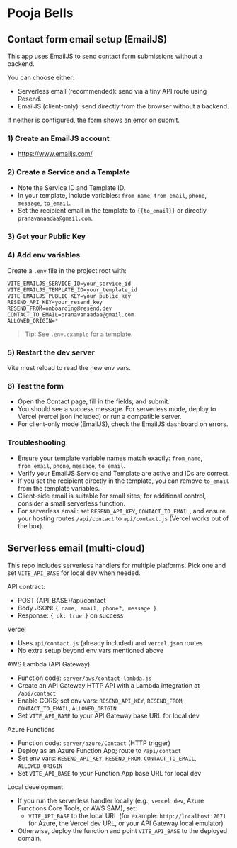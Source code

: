 # Pooja Bells

## Contact form email setup (EmailJS)
This app uses EmailJS to send contact form submissions without a backend.

You can choose either:
- Serverless email (recommended): send via a tiny API route using Resend.
- EmailJS (client-only): send directly from the browser without a backend.

If neither is configured, the form shows an error on submit.

### 1) Create an EmailJS account
- https://www.emailjs.com/

### 2) Create a Service and a Template
- Note the Service ID and Template ID.
- In your template, include variables: `from_name`, `from_email`, `phone`, `message`, `to_email`.
- Set the recipient email in the template to `{{to_email}}` or directly `pranavanaadaa@gmail.com`.

### 3) Get your Public Key

### 4) Add env variables
Create a `.env` file in the project root with:

```
VITE_EMAILJS_SERVICE_ID=your_service_id
VITE_EMAILJS_TEMPLATE_ID=your_template_id
VITE_EMAILJS_PUBLIC_KEY=your_public_key
RESEND_API_KEY=your_resend_key
RESEND_FROM=onboarding@resend.dev
CONTACT_TO_EMAIL=pranavanaadaa@gmail.com
ALLOWED_ORIGIN=*
```

> Tip: See `.env.example` for a template.

### 5) Restart the dev server
Vite must reload to read the new env vars.

### 6) Test the form
- Open the Contact page, fill in the fields, and submit.
- You should see a success message. For serverless mode, deploy to Vercel (vercel.json included) or run a compatible server.
- For client-only mode (EmailJS), check the EmailJS dashboard on errors.

### Troubleshooting
- Ensure your template variable names match exactly: `from_name`, `from_email`, `phone`, `message`, `to_email`.
- Verify your EmailJS Service and Template are active and IDs are correct.
- If you set the recipient directly in the template, you can remove `to_email` from the template variables.
- Client-side email is suitable for small sites; for additional control, consider a small serverless function.
 - For serverless email: set `RESEND_API_KEY`, `CONTACT_TO_EMAIL`, and ensure your hosting routes `/api/contact` to `api/contact.js` (Vercel works out of the box).

## Serverless email (multi-cloud)

This repo includes serverless handlers for multiple platforms. Pick one and set `VITE_API_BASE` for local dev when needed.

API contract:
- POST {API_BASE}/api/contact
- Body JSON: `{ name, email, phone?, message }`
- Response: `{ ok: true }` on success

Vercel
- Uses `api/contact.js` (already included) and `vercel.json` routes
- No extra setup beyond env vars mentioned above

AWS Lambda (API Gateway)
- Function code: `server/aws/contact-lambda.js`
- Create an API Gateway HTTP API with a Lambda integration at `/api/contact`
- Enable CORS; set env vars: `RESEND_API_KEY`, `RESEND_FROM`, `CONTACT_TO_EMAIL`, `ALLOWED_ORIGIN`
- Set `VITE_API_BASE` to your API Gateway base URL for local dev

Azure Functions
- Function code: `server/azure/Contact` (HTTP trigger)
- Deploy as an Azure Function App; route to `/api/contact`
- Set env vars: `RESEND_API_KEY`, `RESEND_FROM`, `CONTACT_TO_EMAIL`, `ALLOWED_ORIGIN`
- Set `VITE_API_BASE` to your Function App base URL for local dev

Local development
- If you run the serverless handler locally (e.g., `vercel dev`, Azure Functions Core Tools, or AWS SAM), set:
	- `VITE_API_BASE` to the local URL (for example: `http://localhost:7071` for Azure, the Vercel dev URL, or your API Gateway local emulator)
- Otherwise, deploy the function and point `VITE_API_BASE` to the deployed domain.
